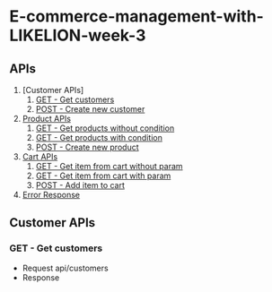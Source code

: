 # E-commerce-management-with-LIKELION-week-3
## APIs
1. [Customer APIs]
   1. [GET - Get customers](#get---get-customers)
   2. [POST - Create new customer](#post---create-new-customer)
2. [Product APIs](#product-apis)
   1. [GET - Get products without condition](#get---get-products-without-condition)
   2. [GET - Get products with condition](#get---get-products-with-condition)
   3. [POST - Create new product](#post---create-new-product)
3. [Cart APIs](#cart-apis)
   1. [GET - Get item from cart without param](#get---get-items-from-cart-without-param)
   2. [GET - Get item from cart with param](#get---get-item-from-cart-with-param)
   3. [POST - Add item to cart](#post---add-item-to-cart)
4. [Error Response](#error-response)
## Customer APIs
   ### GET - Get customers
   * Request api/customers
   * Response
   ```json
